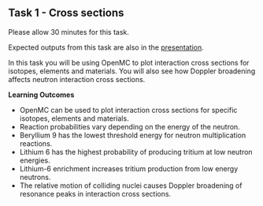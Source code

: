 ## Task 1 - Cross sections

Please allow 30 minutes for this task.

Expected outputs from this task are also in the [presentation](https://slides.com/neutronics_workshop/neutronics_workshop#/2).

In this task you will be using OpenMC to plot interaction cross sections for isotopes, elements and materials. You will also see how Doppler broadening affects neutron interaction cross sections.


**Learning Outcomes**

- OpenMC can be used to plot interaction cross sections for specific isotopes, elements and materials.
- Reaction probabilities vary depending on the energy of the neutron.
- Beryllium 9 has the lowest threshold energy for neutron multiplication reactions.
- Lithium 6 has the highest probability of producing tritium at low neutron energies.
- Lithium-6 enrichment increases tritium production from low energy neutrons.
- The relative motion of colliding nuclei causes Doppler broadening of resonance peaks in interaction cross sections.
